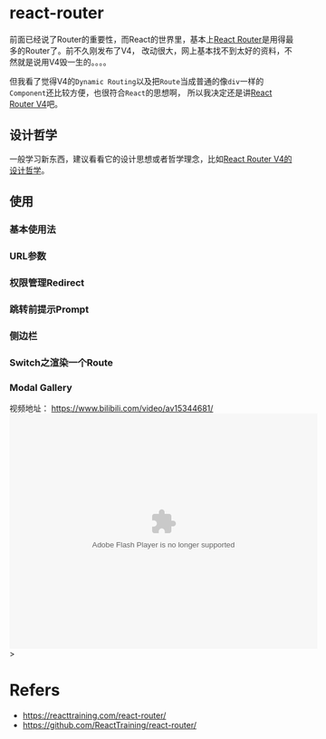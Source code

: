 # react-router

前面已经说了Router的重要性，而React的世界里，基本上[React Router][RR]是用得最多的Router了。前不久刚发布了V4， 改动很大，网上基本找不到太好的资料，不然就是说用V4毁一生的。。。。

但我看了觉得V4的`Dynamic Routing`以及把`Route`当成普通的像`div`一样的`Component`还比较方便，也很符合`React`的思想啊， 所以我决定还是讲[React Router V4](https://reacttraining.com/react-router/)吧。 

## 设计哲学
一般学习新东西，建议看看它的设计思想或者哲学理念，比如[React Router V4的设计哲学](https://reacttraining.com/react-router/core/guides/philosophy)。

## 使用
### 基本使用法
### URL参数
### 权限管理Redirect
### 跳转前提示Prompt
### 侧边栏
### Switch之渲染一个Route
### Modal Gallery

视频地址： https://www.bilibili.com/video/av15344681/
<embed height="415" width="544" quality="high" allowfullscreen="true" type="application/x-shockwave-flash" src="//static.hdslb.com/miniloader.swf" flashvars="aid=15344681&page=1" pluginspage="//www.adobe.com/shockwave/download/download.cgi?P1_Prod_Version=ShockwaveFlash"></embed>>

# Refers
* https://reacttraining.com/react-router/
* https://github.com/ReactTraining/react-router/


[RR]: https://github.com/ReactTraining/react-router/